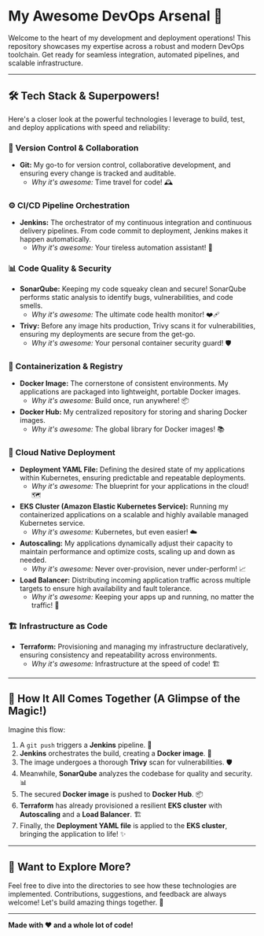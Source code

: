 
# My Awesome DevOps Arsenal 🚀

Welcome to the heart of my development and deployment operations! This repository showcases my expertise across a robust and modern DevOps toolchain. Get ready for seamless integration, automated pipelines, and scalable infrastructure.

---

## 🛠️ Tech Stack & Superpowers!

Here's a closer look at the powerful technologies I leverage to build, test, and deploy applications with speed and reliability:

### 🐙 Version Control & Collaboration

* **Git:** My go-to for version control, collaborative development, and ensuring every change is tracked and auditable.
    * *Why it's awesome:* Time travel for code! 🕰️

### ⚙️ CI/CD Pipeline Orchestration

* **Jenkins:** The orchestrator of my continuous integration and continuous delivery pipelines. From code commit to deployment, Jenkins makes it happen automatically.
    * *Why it's awesome:* Your tireless automation assistant! 🤖

### 📊 Code Quality & Security

* **SonarQube:** Keeping my code squeaky clean and secure! SonarQube performs static analysis to identify bugs, vulnerabilities, and code smells.
    * *Why it's awesome:* The ultimate code health monitor! ❤️‍🩹
* **Trivy:** Before any image hits production, Trivy scans it for vulnerabilities, ensuring my deployments are secure from the get-go.
    * *Why it's awesome:* Your personal container security guard! 🛡️

### 🐳 Containerization & Registry

* **Docker Image:** The cornerstone of consistent environments. My applications are packaged into lightweight, portable Docker images.
    * *Why it's awesome:* Build once, run anywhere! 📦
* **Docker Hub:** My centralized repository for storing and sharing Docker images.
    * *Why it's awesome:* The global library for Docker images! 📚

### 🚀 Cloud Native Deployment

* **Deployment YAML File:** Defining the desired state of my applications within Kubernetes, ensuring predictable and repeatable deployments.
    * *Why it's awesome:* The blueprint for your applications in the cloud! 🗺️
* **EKS Cluster (Amazon Elastic Kubernetes Service):** Running my containerized applications on a scalable and highly available managed Kubernetes service.
    * *Why it's awesome:* Kubernetes, but even easier! ☁️
* **Autoscaling:** My applications dynamically adjust their capacity to maintain performance and optimize costs, scaling up and down as needed.
    * *Why it's awesome:* Never over-provision, never under-perform! 📈
* **Load Balancer:** Distributing incoming application traffic across multiple targets to ensure high availability and fault tolerance.
    * *Why it's awesome:* Keeping your apps up and running, no matter the traffic! 🚦

### 🏗️ Infrastructure as Code

* **Terraform:** Provisioning and managing my infrastructure declaratively, ensuring consistency and repeatability across environments.
    * *Why it's awesome:* Infrastructure at the speed of code! 🏗️

---

## 🚀 How It All Comes Together (A Glimpse of the Magic!)

Imagine this flow:

1.  A `git push` triggers a **Jenkins** pipeline. 🚀
2.  **Jenkins** orchestrates the build, creating a **Docker image**. 🐳
3.  The image undergoes a thorough **Trivy** scan for vulnerabilities. 🛡️
4.  Meanwhile, **SonarQube** analyzes the codebase for quality and security. 📊
5.  The secured **Docker image** is pushed to **Docker Hub**. 📦
6.  **Terraform** has already provisioned a resilient **EKS cluster** with **Autoscaling** and a **Load Balancer**. 🏗️
7.  Finally, the **Deployment YAML file** is applied to the **EKS cluster**, bringing the application to life! ✨

---

## 🌟 Want to Explore More?

Feel free to dive into the directories to see how these technologies are implemented. Contributions, suggestions, and feedback are always welcome! Let's build amazing things together. 🤝

---

**Made with ❤️ and a whole lot of code!**
